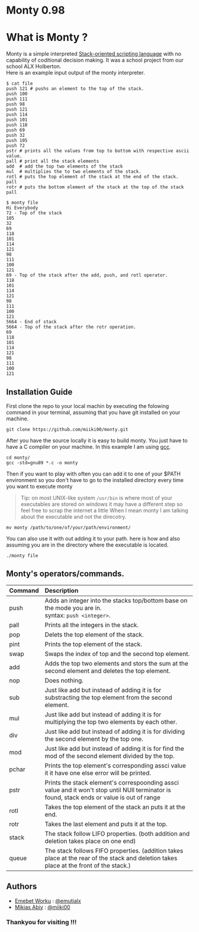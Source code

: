 # Monty 0.98

# What is Monty ?

Monty is a simple interpreted [Stack-oriented scripting language](https://en.wikipedia.org/wiki/Stack-oriented_programming) with no capability of coditional decision making. It was a school project from our school ALX Holberton.<br>
Here is an example input output of the monty interpreter.
```
$ cat file      
push 121 # pushs an element to the top of the stack.
push 100
push 111
push 98
push 121
push 114
push 101
push 118
push 69
push 32
push 105
push 72
pstr # prints all the values from top to bottom with respective ascii value.
pall # print all the stack elements
add  # add the top two elements of the stack
mul  # multiplies the to two elements of the stack.
rotl # puts the top element of the stack at the end of the stack.
pall
rotr # puts the bottom element of the stack at the top of the stack
pall

$ monty file          
Hi Everybody
72 - Top of the stack 
105
32
69
118
101
114
121
98
111
100
121
69 - Top of the stack after the add, push, and rotl operator.
118
101
114
121
98
111
100
121
5664 - End of stack
5664 - Top of the stack after the rotr operation.
69
118
101
114
121
98
111
100
121

```

## Installation Guide

First clone the repo to your local machin by executing the folowing command in your terminal, assuming that you have git installed on your machine.
```
git clone https://github.com/miiki00/monty.git
```
After you have the source locally it is easy to build monty. You just have to have a C compiler on your machine. In this example I am using [gcc](https://gcc.gnu.org/).
```
cd monty/
gcc -std=gnu89 *.c -o monty
```
Then if you want to play with often you can add it to one of your $PATH environment so you don't have to go to the installed directory every time you want to execute monty<br>
> Tip: on most UNIX-like system `/usr/bin` is where most of your executables are stored on windows it may have a different step so feel free to scrap the internet a little
> When I mean monty I am talking about the executable and not the direcotry.
```
mv monty /path/to/one/of/your/path/environment/
```

You can also use it with out adding it to your path. here is how and also assuming you are in the directory where the executable is located.
```
./monty file
```
## Monty's operators/commands.

| Command | Description |
|:---	  |:---			|
| push	  | Adds an integer into the stacks top/bottom base on the mode you are in.<br>syntax: `push <integer>`. |
| pall    | Prints all the integers in the stack. |
| pop     | Delets the top element of the stack. |
| pint	  | Prints the top element of the stack. |
| swap	  | Swaps the index of top and the second top element. |
| add	  | Adds the top two elements and stors the sum at the second element and deletes the top element. |
| nop	  | Does nothing. |
| sub	  | Just like add but instead of adding it is for substracting the top element from the second element. |
| mul     | Just like add but instead of adding it is for multiplying the top two elements by each other. |
| div 	  | Just like add but instead of adding it is for dividing the second element by the top one. |
| mod     | Just like add but instead of adding it is for find the mod of the second element divided by the top. |
| pchar   | Prints the top element's corresponding assci value it it have one else error will be printed. |
| pstr	  | Prints the stack element's correspoonding assci value and it won't stop until NUll terminator is found, stack ends or value is out of range |
| rotl    | Takes the top element of the stack an puts it at the end. |
| rotr    | Takes the last element and puts it at the top. |
| stack   | The stack follow LIFO properties. (both addition and deletion takes place on one end) |
| queue   | The stack follows FIFO properties. (addition takes place at the rear of the stack and deletion takes place at the front of the stack.) |

## Authors
* [Emebet Worku](mailto:emuyoha21@gmail.com) : [@emutialx](https://github.com/emutialx/)
* [Mikias Abiy](mailto:mikiasabiy16@gmail.com) : [@miiki00](https://github.com/miiki00/)


### Thankyou for visiting !!!

